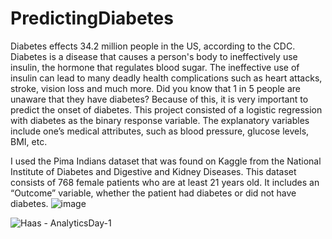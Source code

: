 # PredictingDiabetes

Diabetes effects 34.2 million people in the US, according to the CDC. Diabetes is a disease that causes a person's body to ineffectively use insulin, the hormone that regulates blood sugar. The ineffective use of insulin can lead to many deadly health complications such as heart attacks, stroke, vision loss and much more. Did you know that 1 in 5 people are unaware that they have diabetes? Because of this, it is very important to predict the onset of diabetes. This project consisted of a logistic regression with diabetes as the binary response variable. The explanatory variables include one’s medical attributes, such as blood pressure, glucose levels, BMI, etc.

I used the Pima Indians dataset that was found on Kaggle from the National Institute of Diabetes and Digestive and Kidney Diseases. This dataset consists of 768 female patients who are at least 21 years old. It includes an “Outcome” variable, whether the patient had diabetes or did not have diabetes.
![image](https://user-images.githubusercontent.com/95246631/173092568-e58bc34c-bc8f-4390-b533-1c2c943d58de.png)


![Haas - AnalyticsDay-1](https://user-images.githubusercontent.com/95246631/173091849-594b9a97-e441-4910-a8e2-c0a93fce958e.png)
